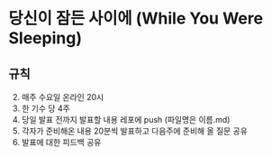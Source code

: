 # 당신이 잠든 사이에 (While You Were Sleeping)

## 규칙
2. 매주 수요일 온라인 20시
3. 한 기수 당 4주
4. 당일 발표 전까지 발표할 내용 레포에 push (파일명은 이름.md)
5. 각자가 준비해온 내용 20분씩 발표하고 다음주에 준비해 올 질문 공유
6. 발표에 대한 피드백 공유
